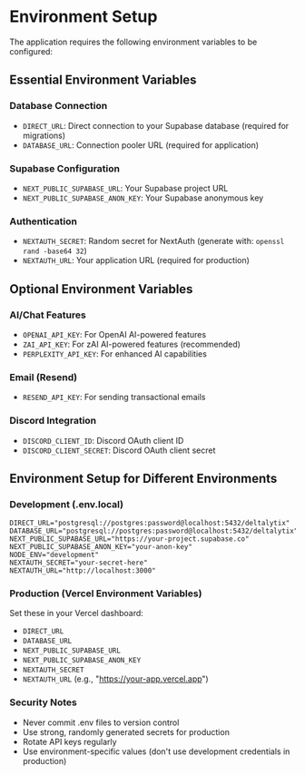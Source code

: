 # Environment Setup

The application requires the following environment variables to be configured:

## Essential Environment Variables

### Database Connection
- `DIRECT_URL`: Direct connection to your Supabase database (required for migrations)
- `DATABASE_URL`: Connection pooler URL (required for application)

### Supabase Configuration  
- `NEXT_PUBLIC_SUPABASE_URL`: Your Supabase project URL
- `NEXT_PUBLIC_SUPABASE_ANON_KEY`: Your Supabase anonymous key

### Authentication
- `NEXTAUTH_SECRET`: Random secret for NextAuth (generate with: `openssl rand -base64 32`)
- `NEXTAUTH_URL`: Your application URL (required for production)

## Optional Environment Variables

### AI/Chat Features
- `OPENAI_API_KEY`: For OpenAI AI-powered features
- `ZAI_API_KEY`: For zAI AI-powered features (recommended)
- `PERPLEXITY_API_KEY`: For enhanced AI capabilities

### Email (Resend)
- `RESEND_API_KEY`: For sending transactional emails

### Discord Integration
- `DISCORD_CLIENT_ID`: Discord OAuth client ID
- `DISCORD_CLIENT_SECRET`: Discord OAuth client secret

## Environment Setup for Different Environments

### Development (.env.local)
```env
DIRECT_URL="postgresql://postgres:password@localhost:5432/deltalytix"
DATABASE_URL="postgresql://postgres:password@localhost:5432/deltalytix"
NEXT_PUBLIC_SUPABASE_URL="https://your-project.supabase.co"
NEXT_PUBLIC_SUPABASE_ANON_KEY="your-anon-key"
NODE_ENV="development"
NEXTAUTH_SECRET="your-secret-here"
NEXTAUTH_URL="http://localhost:3000"
```

### Production (Vercel Environment Variables)
Set these in your Vercel dashboard:
- `DIRECT_URL`
- `DATABASE_URL`
- `NEXT_PUBLIC_SUPABASE_URL`
- `NEXT_PUBLIC_SUPABASE_ANON_KEY`
- `NEXTAUTH_SECRET`
- `NEXTAUTH_URL` (e.g., "https://your-app.vercel.app")

### Security Notes
- Never commit .env files to version control
- Use strong, randomly generated secrets for production
- Rotate API keys regularly
- Use environment-specific values (don't use development credentials in production)


